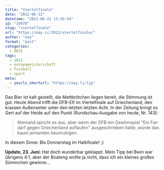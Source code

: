```yaml
---
title: "Viertelfinale"
date: "2012-06-22"
datetime: "2012-06-22 15:35:54"
id: "19978"
slug: "viertelfinale"
url: "https://eay.cc/2012/viertelfinale/"
author: "eay"
format: "post"
categories:
  - 0815
tags:
  - 2012
  - europameisterschaft
  - fussball
  - sport
meta:
  - yourls_shorturl: "https://eay.li/1jp"
---
```


Das Bier ist kalt gestellt, die Mettbrötchen liegen bereit, die Stimmung ist gut. Heute Abend trifft die DFB-Elf im Viertelfinale auf Griechenland, den krassen Außenseiter unter den letzten letzten Acht. In der Zeitung bringt es Gert auf der Heide auf den Punkt (Rundschau-Ausgabe von heute, Nr. 143):

> Niemand spricht es aus, aber wenn der DFB ein Gewinnspiel "Ein Fan darf gegen Griechenland auflaufen" ausgeschrieben hätte, würde das kaum jemanden beunruhigen.

In diesem Sinne: Bis Donnerstag im Halbfinale! ;)

**Update, 23. Juni:** Hat doch wunderbar geklappt. Mein Tipp bei Bwin war übrigens 4:1, aber der Boateng wollte ja nicht, dass ich ein kleines großes Sümmchen gewinne...
